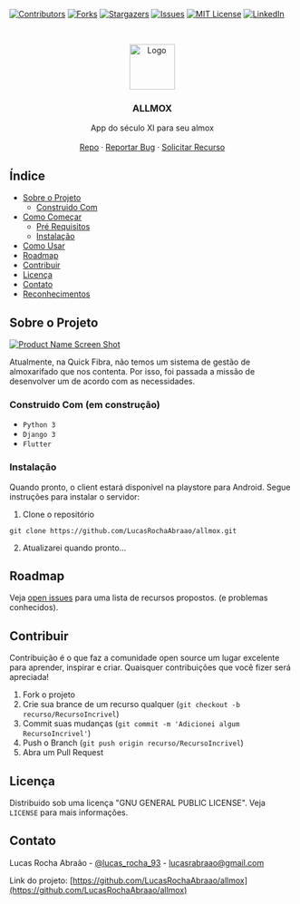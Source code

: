 <!-- Based on https://github.com/othneildrew/Best-README-Template -->
<!-- PROJECT SHIELDS -->
<!--
*** I'm using markdown "reference style" links for readability.
*** Reference links are enclosed in brackets [ ] instead of parentheses ( ).
*** See the bottom of this document for the declaration of the reference variables
*** for contributors-url, forks-url, etc. This is an optional, concise syntax you may use.
*** https://www.markdownguide.org/basic-syntax/#reference-style-links
-->
[![Contributors][contributors-shield]][contributors-url]
[![Forks][forks-shield]][forks-url]
[![Stargazers][stars-shield]][stars-url]
[![Issues][issues-shield]][issues-url]
[![MIT License][license-shield]][license-url]
[![LinkedIn][linkedin-shield]][linkedin-url]



<!-- PROJECT LOGO -->
<br />
<p align="center">
  <a href="https://github.com/LucasRochaAbraao/allmox">
    <img src="https://i.ibb.co/TgR5QCx/iconfinder-Warehouse-3992927.png" alt="Logo" width="80" height="80">
  </a>

  <h3 align="center">ALLMOX</h3>

  <p align="center">
    App do século XI para seu almox
    <br />
    <!-- <a href="https://github.com/LucasRochaAbraao/allmox"><strong>Explore the docs »</strong></a>
    <br /> -->
    <br />
    <a href="https://github.com/LucasRochaAbraao/allmox">Repo</a>
    ·
    <a href="https://github.com/LucasRochaAbraao/allmox/issues">Reportar Bug</a>
    ·
    <a href="https://github.com/LucasRochaAbraao/allmox/issues">Solicitar Recurso</a>
  </p>
</p>



<!-- TABLE OF CONTENTS -->
## Índice

* [Sobre o Projeto](#sobre-o-projeto)
  * [Construido Com](#construido-com)
* [Como Começar](#como-começar)
  * [Pré Requisitos](#pre-requisitos)
  * [Instalação](#instalação)
* [Como Usar](#como-usar)
* [Roadmap](#roadmap)
* [Contribuir](#contribuir)
* [Licença](#license)
* [Contato](#Contato)
* [Reconhecimentos](#reconhecimentos)



<!-- Sobre o Projeto -->
## Sobre o Projeto

[![Product Name Screen Shot][product-screenshot]](https://example.com)

Atualmente, na Quick Fibra, não temos um sistema de gestão de almoxarifado que nos contenta. Por isso, foi passada a missão de desenvolver um de acordo com as necessidades.


### Construido Com (em construção)

* `Python 3`
* `Django 3`
* `Flutter`



### Instalação

Quando pronto, o client estará disponível na playstore para Android. Segue instruções para instalar o servidor:

1. Clone o repositório
```
git clone https://github.com/LucasRochaAbraao/allmox.git
```
2. Atualizarei quando pronto...


<!-- ROADMAP -->
## Roadmap

Veja [open issues](https://github.com/LucasRochaAbraao/allmox/issues) para uma lista de recursos propostos. (e problemas conhecidos).


<!-- Contribuir -->
## Contribuir

Contribuição é o que faz a comunidade open source um lugar excelente para aprender, inspirar e criar. Quaisquer contribuições que você fizer será apreciada!

1. Fork o projeto
2. Crie sua brance de um recurso qualquer (`git checkout -b recurso/RecursoIncrivel`)
3. Commit suas mudanças (`git commit -m 'Adicionei algum RecursoIncrivel'`)
4. Push o Branch (`git push origin recurso/RecursoIncrivel`)
5. Abra um Pull Request



<!-- LICENÇA -->
## Licença

Distribuido sob uma licença "GNU GENERAL PUBLIC LICENSE". Veja `LICENSE` para mais informações.



<!-- Contato -->
## Contato

Lucas Rocha Abraão - [@lucas_rocha_93](https://twitter.com/lucas_rocha_93) - lucasrabraao@gmail.com

Link do projeto: [https://github.com/LucasRochaAbraao/allmox](https://github.com/LucasRochaAbraao/allmox)



<!-- Reconhecimentos 
## Reconhecimentos

* []()
* []()
* []()
-->




<!-- MARKDOWN LINKS & IMAGES -->
<!-- https://www.markdownguide.org/basic-syntax/#reference-style-links -->
[contributors-shield]: https://img.shields.io/github/contributors/LucasRochaAbraao/allmox.svg?style=for-the-badge
[contributors-url]: https://github.com/LucasRochaAbraao/allmox/graphs/contributors
[forks-shield]: https://img.shields.io/github/forks/LucasRochaAbraao/allmox.svg?style=for-the-badge
[forks-url]: https://github.com/LucasRochaAbraao/allmox/network/members
[stars-shield]: https://img.shields.io/github/stars/LucasRochaAbraao/allmox.svg?style=for-the-badge
[stars-url]: https://github.com/LucasRochaAbraao/allmox/stargazers
[issues-shield]: https://img.shields.io/github/issues/LucasRochaAbraao/allmox.svg?style=for-the-badge
[issues-url]: https://github.com/LucasRochaAbraao/allmox/issues
[license-shield]: https://img.shields.io/github/license/LucasRochaAbraao/allmox.svg?style=for-the-badge
[license-url]: https://github.com/LucasRochaAbraao/allmox/blob/master/LICENSE.txt
[linkedin-shield]: https://img.shields.io/badge/-LinkedIn-black.svg?style=for-the-badge&logo=linkedin&colorB=555
[linkedin-url]: https://www.linkedin.com/in/lucas-rocha-abra%C3%A3o-a8907772/
[product-screenshot]: images/screenshot.png
